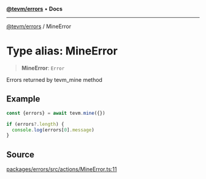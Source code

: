 [**@tevm/errors**](../README.md) • **Docs**

***

[@tevm/errors](../globals.md) / MineError

# Type alias: MineError

> **MineError**: `Error`

Errors returned by tevm_mine method

## Example

```ts
const {errors} = await tevm.mine({})

if (errors?.length) {
  console.log(errors[0].message)
}
```

## Source

[packages/errors/src/actions/MineError.ts:11](https://github.com/evmts/tevm-monorepo/blob/main/packages/errors/src/actions/MineError.ts#L11)
